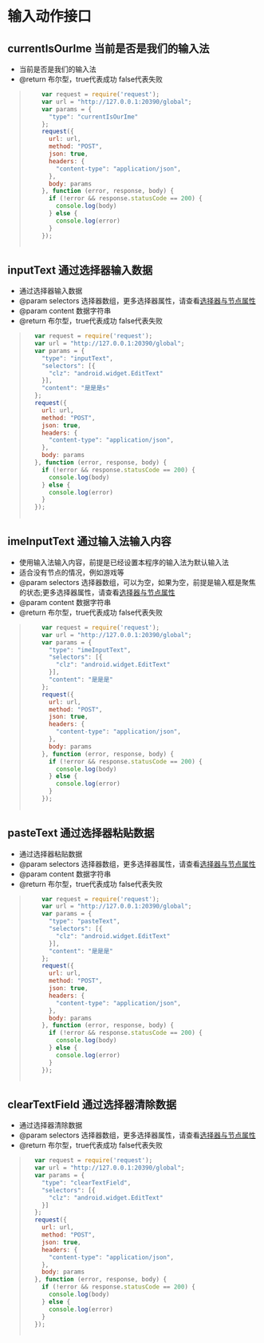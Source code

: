 # 输入动作接口


## currentIsOurIme 当前是否是我们的输入法
* 当前是否是我们的输入法
* @return 布尔型，true代表成功 false代表失败

> ```javascript
>     var request = require('request');
>     var url = "http://127.0.0.1:20390/global";
>     var params = {
>       "type": "currentIsOurIme"
>     };
>     request({
>       url: url,
>       method: "POST",
>       json: true,
>       headers: {
>         "content-type": "application/json",
>       },
>       body: params
>     }, function (error, response, body) {
>       if (!error && response.statusCode == 200) {
>         console.log(body)
>       } else {
>         console.log(error)
>       }
>     });
>     
> ```



## inputText 通过选择器输入数据
* 通过选择器输入数据
* @param  selectors 选择器数组，更多选择器属性，请查看[选择器与节点属性](/zh-cn/funcs/global/selector-node.md#节点信息类)
* @param content 数据字符串
* @return 布尔型，true代表成功 false代表失败

> ```javascript
>   var request = require('request');
>   var url = "http://127.0.0.1:20390/global";
>   var params = {
>     "type": "inputText",
>     "selectors": [{
>       "clz": "android.widget.EditText"
>     }],
>     "content": "是是是s"
>   };
>   request({
>     url: url,
>     method: "POST",
>     json: true,
>     headers: {
>       "content-type": "application/json",
>     },
>     body: params
>   }, function (error, response, body) {
>     if (!error && response.statusCode == 200) {
>       console.log(body)
>     } else {
>       console.log(error)
>     }
>   });
>   
> ```



## imeInputText 通过输入法输入内容
* 使用输入法输入内容，前提是已经设置本程序的输入法为默认输入法
*  适合没有节点的情况，例如游戏等
* @param  selectors 选择器数组，可以为空，如果为空，前提是输入框是聚焦的状态;更多选择器属性，请查看[选择器与节点属性](/zh-cn/funcs/global/selector-node.md#节点信息类)
* @param content 数据字符串
* @return 布尔型，true代表成功 false代表失败

> ```javascript
>     var request = require('request');
>     var url = "http://127.0.0.1:20390/global";
>     var params = {
>       "type": "imeInputText",
>       "selectors": [{
>         "clz": "android.widget.EditText"
>       }],
>       "content": "是是是"
>     };
>     request({
>       url: url,
>       method: "POST",
>       json: true,
>       headers: {
>         "content-type": "application/json",
>       },
>       body: params
>     }, function (error, response, body) {
>       if (!error && response.statusCode == 200) {
>         console.log(body)
>       } else {
>         console.log(error)
>       }
>     });
>     
> ```

## pasteText 通过选择器粘贴数据
* 通过选择器粘贴数据
* @param  selectors 选择器数组，更多选择器属性，请查看[选择器与节点属性](/zh-cn/funcs/global/selector-node.md#节点信息类)
* @param content 数据字符串
* @return 布尔型，true代表成功 false代表失败

> ```javascript
>     var request = require('request');
>     var url = "http://127.0.0.1:20390/global";
>     var params = {
>       "type": "pasteText",
>       "selectors": [{
>         "clz": "android.widget.EditText"
>       }],
>       "content": "是是是"
>     };
>     request({
>       url: url,
>       method: "POST",
>       json: true,
>       headers: {
>         "content-type": "application/json",
>       },
>       body: params
>     }, function (error, response, body) {
>       if (!error && response.statusCode == 200) {
>         console.log(body)
>       } else {
>         console.log(error)
>       }
>     });
>     
> ```


## clearTextField 通过选择器清除数据
* 通过选择器清除数据
* @param  selectors 选择器数组，更多选择器属性，请查看[选择器与节点属性](/zh-cn/funcs/global/selector-node.md#节点信息类)
* @return 布尔型，true代表成功 false代表失败

> ```javascript
>   var request = require('request');
>   var url = "http://127.0.0.1:20390/global";
>   var params = {
>     "type": "clearTextField",
>     "selectors": [{
>       "clz": "android.widget.EditText"
>     }]
>   };
>   request({
>     url: url,
>     method: "POST",
>     json: true,
>     headers: {
>       "content-type": "application/json",
>     },
>     body: params
>   }, function (error, response, body) {
>     if (!error && response.statusCode == 200) {
>       console.log(body)
>     } else {
>       console.log(error)
>     }
>   });
>   
> ```

